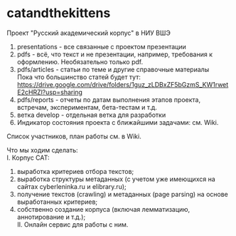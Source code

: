 # catandthekittens
Проект "Русский академический корпус" в НИУ ВШЭ

1. presentations - все связанные с проектом презентации
2. pdfs - всё, что текст и не презентации, например, требования к оформлению. Необязательно только pdf.
3. pdfs/articles - статьи по теме и другие справочные материалы  
Пока что большинство статей будет тут: https://drive.google.com/drive/folders/1guz_zLDBxZF5bGzmS_KW1rwetE2cHRZl?usp=sharing
4. pdfs/reports -  отчеты по датам выполнения этапов проекта, встречам, экспериментам, бета-тестам и т.д.
5. ветка develop - отдельная ветка для разработки
6. Индикатор состояния проекта с ближайшими задачами: см. Wiki.

Список участников, план работы см. в Wiki.

Что мы ходим сделать:  
I. Корпус CAT:
  1. выработка критериев отбора текстов;
  2. выработка структуры метаданных (с учетом уже имеющихся на сайтах cyberleninka.ru и elibrary.ru);
  3. получение текстов (crawling) и метаданных (page parsing) на основе выработанных критериев;
  4. собственно создание корпуса (включая лемматизацию, аннотирование и т.д.);  
II. Онлайн сервис для работы с ним.
